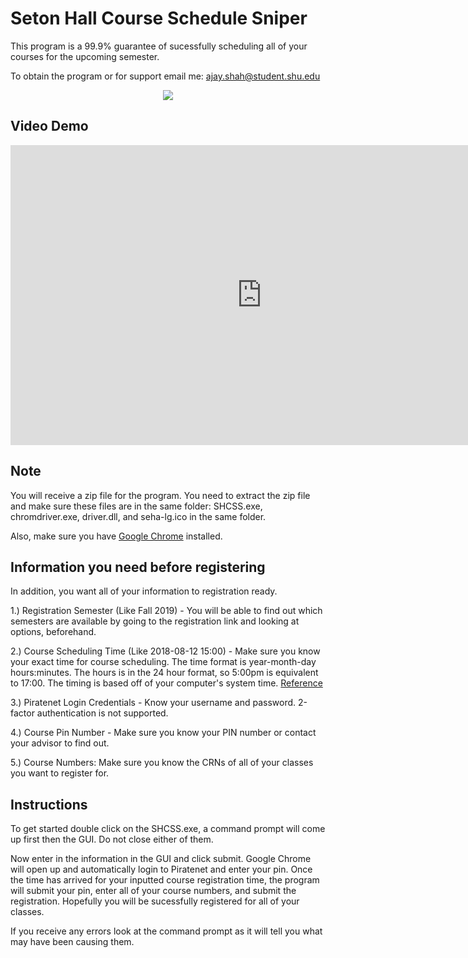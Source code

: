 # Seton Hall Course Schedule Sniper

This program is a 99.9% guarantee of sucessfully scheduling all of your courses for the upcoming semester.

To obtain the program or for support email me: ajay.shah@student.shu.edu
<p align="center">
    <img src="https://i.imgur.com/KQb3Ztd.png">
 </p>  
 
## Video Demo
<iframe width="804" height="480" src="https://www.youtube.com/embed/bubaP4So93g" frameborder="0" allow="autoplay; encrypted-media" allowfullscreen></iframe>

## Note
You will receive a zip file for the program. You need to extract the zip file and make sure these files are in the same folder: SHCSS.exe, chromdriver.exe, driver.dll, and seha-lg.ico
in the same folder.

Also, make sure you have [Google Chrome](https://www.google.com/chrome/) installed.

## Information you need before registering
In addition, you want all of your information to registration ready.


1.) Registration Semester (Like Fall 2019) - You will be able to find out which semesters are available
    by going to the registration link and looking at options, beforehand.

2.) Course Scheduling Time (Like 2018-08-12 15:00) - Make sure you know your exact time for course
    scheduling. The time format is year-month-day hours:minutes. The hours is in the 24 hour format,
    so 5:00pm is equivalent to 17:00. The timing is based off of your computer's system time. [Reference](http://militarytimechart.com/)

3.) Piratenet Login Credentials - Know your username and password. 2-factor authentication is not supported.

4.) Course Pin Number - Make sure you know your PIN number or contact your advisor to find out.

5.) Course Numbers: Make sure you know the CRNs of all of your classes you want to register for.

## Instructions
To get started double click on the SHCSS.exe, a command prompt will come up first
then the GUI. Do not close either of them.

Now enter in the information in the GUI and click submit. Google Chrome will open up and automatically login to Piratenet and enter your pin. Once the time has arrived for your inputted course registration time, the program will submit your pin, enter all of your course numbers, and submit the registration. Hopefully you will be sucessfully registered for all of your classes.

If you receive any errors look at the command prompt as it will tell you what may have been causing them.


